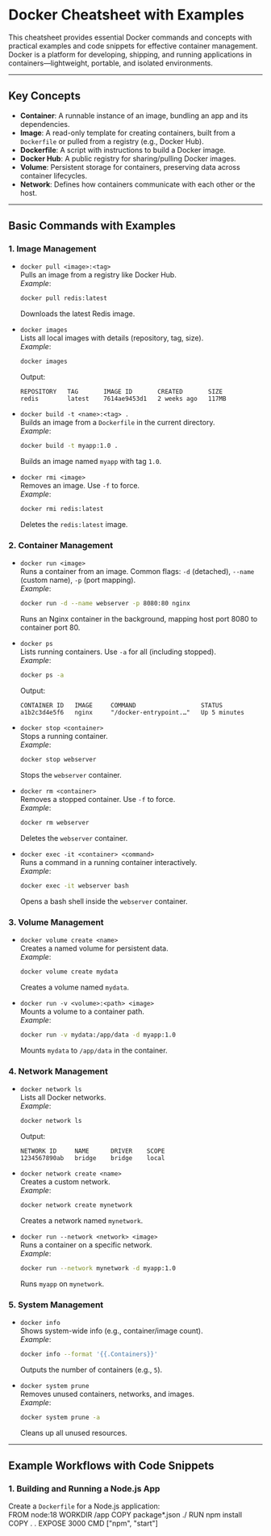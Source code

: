 # Docker Cheatsheet with Examples

This cheatsheet provides essential Docker commands and concepts with practical examples and code snippets for effective container management. Docker is a platform for developing, shipping, and running applications in containers—lightweight, portable, and isolated environments.

---

## Key Concepts

- **Container**: A runnable instance of an image, bundling an app and its dependencies.
- **Image**: A read-only template for creating containers, built from a `Dockerfile` or pulled from a registry (e.g., Docker Hub).
- **Dockerfile**: A script with instructions to build a Docker image.
- **Docker Hub**: A public registry for sharing/pulling Docker images.
- **Volume**: Persistent storage for containers, preserving data across container lifecycles.
- **Network**: Defines how containers communicate with each other or the host.

---

## Basic Commands with Examples

### 1. **Image Management**

- `docker pull <image>:<tag>`  
  Pulls an image from a registry like Docker Hub.  
  _Example_:  

  ```bash
  docker pull redis:latest
  ```  

  Downloads the latest Redis image.

- `docker images`  
  Lists all local images with details (repository, tag, size).  
  _Example_:  

  ```bash
  docker images
  ```  

  Output:  

  ```
  REPOSITORY   TAG       IMAGE ID       CREATED       SIZE
  redis        latest    7614ae9453d1   2 weeks ago   117MB
  ```

- `docker build -t <name>:<tag> .`  
  Builds an image from a `Dockerfile` in the current directory.  
  _Example_:  

  ```bash
  docker build -t myapp:1.0 .
  ```  

  Builds an image named `myapp` with tag `1.0`.

- `docker rmi <image>`  
  Removes an image. Use `-f` to force.  
  _Example_:  

  ```bash
  docker rmi redis:latest
  ```  

  Deletes the `redis:latest` image.

### 2. **Container Management**

- `docker run <image>`  
  Runs a container from an image. Common flags: `-d` (detached), `--name` (custom name), `-p` (port mapping).  
  _Example_:  

  ```bash
  docker run -d --name webserver -p 8080:80 nginx
  ```  

  Runs an Nginx container in the background, mapping host port 8080 to container port 80.

- `docker ps`  
  Lists running containers. Use `-a` for all (including stopped).  
  _Example_:  

  ```bash
  docker ps -a
  ```  

  Output:  

  ```
  CONTAINER ID   IMAGE     COMMAND                  STATUS
  a1b2c3d4e5f6   nginx     "/docker-entrypoint.…"   Up 5 minutes
  ```

- `docker stop <container>`  
  Stops a running container.  
  _Example_:  

  ```bash
  docker stop webserver
  ```  

  Stops the `webserver` container.

- `docker rm <container>`  
  Removes a stopped container. Use `-f` to force.  
  _Example_:  

  ```bash
  docker rm webserver
  ```  

  Deletes the `webserver` container.

- `docker exec -it <container> <command>`  
  Runs a command in a running container interactively.  
  _Example_:  

  ```bash
  docker exec -it webserver bash
  ```  

  Opens a bash shell inside the `webserver` container.

### 3. **Volume Management**

- `docker volume create <name>`  
  Creates a named volume for persistent data.  
  _Example_:  

  ```bash
  docker volume create mydata
  ```  

  Creates a volume named `mydata`.

- `docker run -v <volume>:<path> <image>`  
  Mounts a volume to a container path.  
  _Example_:  

  ```bash
  docker run -v mydata:/app/data -d myapp:1.0
  ```  

  Mounts `mydata` to `/app/data` in the container.

### 4. **Network Management**

- `docker network ls`  
  Lists all Docker networks.  
  _Example_:  

  ```bash
  docker network ls
  ```  

  Output:  

  ```
  NETWORK ID     NAME      DRIVER    SCOPE
  1234567890ab   bridge    bridge    local
  ```

- `docker network create <name>`  
  Creates a custom network.  
  _Example_:  

  ```bash
  docker network create mynetwork
  ```  

  Creates a network named `mynetwork`.

- `docker run --network <network> <image>`  
  Runs a container on a specific network.  
  _Example_:  

  ```bash
  docker run --network mynetwork -d myapp:1.0
  ```  

  Runs `myapp` on `mynetwork`.

### 5. **System Management**

- `docker info`  
  Shows system-wide info (e.g., container/image count).  
  _Example_:  

  ```bash
  docker info --format '{{.Containers}}'
  ```  

  Outputs the number of containers (e.g., `5`).

- `docker system prune`  
  Removes unused containers, networks, and images.  
  _Example_:  

  ```bash
  docker system prune -a
  ```  

  Cleans up all unused resources.

---

## Example Workflows with Code Snippets

### 1. **Building and Running a Node.js App**

Create a `Dockerfile` for a Node.js application:  
<xaiArtifact artifact_id="f19dbd2c-2e3a-4f9d-8427-7736469041a8" artifact_version_id="ffb63255-9419-4f9d-8839-2f42c8fe5357" title="Node.js Dockerfile" contentType="text/plain">
FROM node:18
WORKDIR /app
COPY package*.json ./
RUN npm install
COPY . .
EXPOSE 3000
CMD ["npm", "start"]
